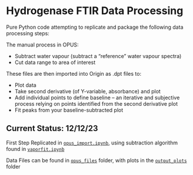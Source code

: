 # Hydrogenase FTIR Data Processing #



Pure Python code attempting to replicate and package the following data processing steps:


The manual process in OPUS:  
- Subtract water vapour (subtract a “reference” water vapour spectra) 			 
- Cut data range to area of interest 										 

These files are then imported into Origin as .dpt files to: 						 
- Plot data 	 
- Take second derivative (of Y-variable, absorbance) and plot  
- Add individual points to define baseline – an iterative and subjective process relying on points identified from the second derivative plot 					 
- Fit peaks from your baseline-subtracted plot

## Current Status: 12/12/23 ##
First Step Replicated in [`opus_import.ipynb`](src/opus_import.ipynb), using subtraction algorithm found in [`vaporfit.ipynb`](src/vaporfit.ipynb)

Data Files can be found in [`opus_files`](./opus_files) folder, with plots in the [`output_plots`](./output_plots) folder
